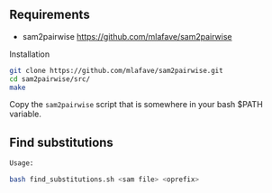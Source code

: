 ## Requirements

* sam2pairwise
https://github.com/mlafave/sam2pairwise

Installation

```bash
git clone https://github.com/mlafave/sam2pairwise.git
cd sam2pairwise/src/
make
```

Copy the `sam2pairwise` script that is somewhere in your bash $PATH variable.

## Find substitutions

```bash
Usage:

bash find_substitutions.sh <sam file> <oprefix>
```
